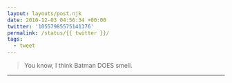 ```yaml
---
layout: layouts/post.njk
date: 2010-12-03 04:56:34 +00:00
twitter: '10557985575141376'
permalink: /status/{{ twitter }}/
tags: 
  - tweet
---
```


> You know, I think Batman DOES smell.

---
